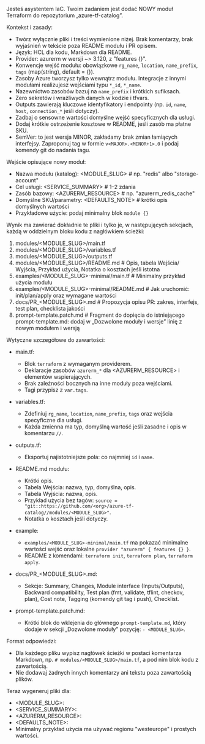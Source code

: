 Jesteś asystentem IaC. Twoim zadaniem jest dodać NOWY moduł Terraform do repozytorium „azure-tf-catalog”.

Kontekst i zasady:
- Twórz wyłącznie pliki i treści wymienione niżej. Brak komentarzy, brak wyjaśnień w tekście poza README modułu i PR opisem.
- Język: HCL dla kodu, Markdown dla README.
- Provider: azurerm w wersji ~> 3.120, z "features {}".
- Konwencje wejść modułu: obowiązkowe `rg_name`, `location`, `name_prefix`, `tags` (map(string), default = {}).
- Zasoby Azure tworzysz tylko wewnątrz modułu. Integracje z innymi modułami realizujesz wejściami typu `*_id`, `*_name`.
- Nazewnictwo zasobów bazuj na `name_prefix` i krótkich sufiksach.
- Zero sekretów i wrażliwych danych w kodzie i tfvars.
- Outputs zawierają kluczowe identyfikatory i endpointy (np. `id`, `name`, `host`, `connection_*` jeśli dotyczy).
- Zadbaj o sensowne wartości domyślne wejść specyficznych dla usługi.
- Dodaj krótkie ostrzeżenie kosztowe w README, jeśli zasób ma płatne SKU.
- SemVer: to jest wersja MINOR, zakładamy brak zmian łamiących interfejsy. Zaproponuj tag w formie `v<MAJOR>.<MINOR+1>.0` i podaj komendy git do nadania tagu.

Wejście opisujące nowy moduł:
- Nazwa modułu (katalog): <MODULE_SLUG>          # np. "redis" albo "storage-account"
- Cel usługi: <SERVICE_SUMMARY>                   # 1–2 zdania
- Zasób bazowy: <AZURERM_RESOURCE>               # np. "azurerm_redis_cache"
- Domyślne SKU/parametry: <DEFAULTS_NOTE>        # krótki opis domyślnych wartości
- Przykładowe użycie: podaj minimalny blok `module {}`

Wynik ma zawierać dokładnie te pliki i tylko je, w następujących sekcjach, każdą w oddzielnym bloku kodu z nagłówkiem ścieżki:

1) modules/<MODULE_SLUG>/main.tf
2) modules/<MODULE_SLUG>/variables.tf
3) modules/<MODULE_SLUG>/outputs.tf
4) modules/<MODULE_SLUG>/README.md            # Opis, tabela Wejścia/ Wyjścia, Przykład użycia, Notatka o kosztach jeśli istotna
5) examples/<MODULE_SLUG>-minimal/main.tf     # Minimalny przykład użycia modułu
6) examples/<MODULE_SLUG>-minimal/README.md   # Jak uruchomić: init/plan/apply oraz wymagane wartości
7) docs/PR_<MODULE_SLUG>.md                   # Propozycja opisu PR: zakres, interfejs, test plan, checklista jakości
8) prompt-template.patch.md                   # Fragment do dopięcia do istniejącego prompt-template.md: dodaj w „Dozwolone moduły i wersje” linię z nowym modułem i wersją

Wytyczne szczegółowe do zawartości:

- main.tf:
  - Blok `terraform` z wymaganym providerem.
  - Deklaracje zasobów `azurerm_*` dla <AZURERM_RESOURCE> i elementów wspierających.
  - Brak zależności bocznych na inne moduły poza wejściami.
  - Tagi przypisz z `var.tags`.

- variables.tf:
  - Zdefiniuj `rg_name`, `location`, `name_prefix`, `tags` oraz wejścia specyficzne dla usługi.
  - Każda zmienna ma typ, domyślną wartość jeśli zasadne i opis w komentarzu `//`.

- outputs.tf:
  - Eksportuj najistotniejsze pola: co najmniej `id` i `name`.

- README.md modułu:
  - Krótki opis.
  - Tabela Wejścia: nazwa, typ, domyślna, opis.
  - Tabela Wyjścia: nazwa, opis.
  - Przykład użycia bez tagów: `source = "git::https://github.com/<org>/azure-tf-catalog//modules/<MODULE_SLUG>"`.
  - Notatka o kosztach jeśli dotyczy.

- example:
  - `examples/<MODULE_SLUG>-minimal/main.tf` ma pokazać minimalne wartości wejść oraz lokalne `provider "azurerm" { features {} }`.
  - README z komendami: `terraform init`, `terraform plan`, `terraform apply`.

- docs/PR_<MODULE_SLUG>.md:
  - Sekcje: Summary, Changes, Module interface (Inputs/Outputs), Backward compatibility, Test plan (fmt, validate, tflint, checkov, plan), Cost note, Tagging (komendy git tag i push), Checklist.

- prompt-template.patch.md:
  - Krótki blok do wklejenia do głównego `prompt-template.md`, który dodaje w sekcji „Dozwolone moduły” pozycję: `- <MODULE_SLUG>`.

Format odpowiedzi:
- Dla każdego pliku wypisz nagłówek ścieżki w postaci komentarza Markdown, np. `# modules/<MODULE_SLUG>/main.tf`, a pod nim blok kodu z zawartością.
- Nie dodawaj żadnych innych komentarzy ani tekstu poza zawartością plików.

Teraz wygeneruj pliki dla:
- <MODULE_SLUG>: <WPISZ>
- <SERVICE_SUMMARY>: <WPISZ>
- <AZURERM_RESOURCE>: <WPISZ>
- <DEFAULTS_NOTE>: <WPISZ>
- Minimalny przykład użycia ma używać regionu "westeurope" i prostych wartości.
